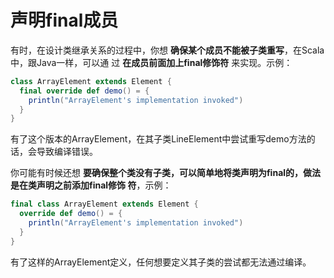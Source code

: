 声明final成员
===================================================================================
有时，在设计类继承关系的过程中，你想 **确保某个成员不能被子类重写**，在Scala中，跟Java一样，可以通
过 **在成员前面加上final修饰符** 来实现。示例：
```scala
class ArrayElement extends Element {
  final override def demo() = {
    println("ArrayElement's implementation invoked")
  }
}
```
有了这个版本的ArrayElement，在其子类LineElement中尝试重写demo方法的话，会导致编译错误。

你可能有时候还想 **要确保整个类没有子类，可以简单地将类声明为final的，做法是在类声明之前添加final修饰
符**，示例：
```scala
final class ArrayElement extends Element {
  override def demo() = {
    println("ArrayElement's implementation invoked")
  }
}
```
有了这样的ArrayElement定义，任何想要定义其子类的尝试都无法通过编译。


